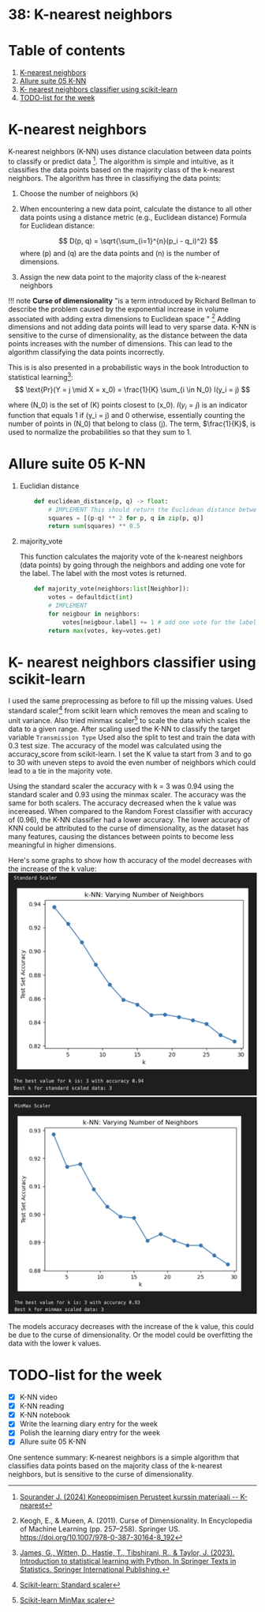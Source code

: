 # 38: K-nearest neighbors

# Table of contents

1. [K-nearest neighbors](#k-nearest-neighbors)
2. [Allure suite 05 K-NN](#allure-suite-06-k-nn)
3. [K- nearest neighbors classifier using scikit-learn](#k--nearest-neighbors-classifier-using-scikit-learn)
4. [TODO-list for the week](#todo-list-for-the-week)

# K-nearest neighbors

K-nearest neighbors (K-NN) uses distance claculation between data points to classify or predict data [^SOURANDER]. The algorithm is simple and intuitive, as it classifies the data points based on the majority class of the k-nearest neighbors.
The algorithm has three in classifiying the data points:

1. Choose the number of neighbors (k)
2. When encountering a new data point, calculate the distance to all other data points using a distance metric (e.g., Euclidean distance)
    Formula for Euclidean distance:

    $$
    D(p, q) = \sqrt{\sum_{i=1}^{n}(p_i - q_i)^2}
    $$
    where \(p\) and \(q\) are the data points and \(n\) is the number of dimensions.

3. Assign the new data point to the majority class of the k-nearest neighbors

!!! note
    **Curse of dimensionality**
    "is a term introduced by Richard Bellman to describe the problem caused by the exponential increase in volume associated with adding extra dimensions to Euclidean space " [^Keogh]
    Adding dimensions and not adding data points will lead to very sparse data.
    K-NN is sensitive to the curse of dimensionality, as the distance between the data points increases with the number of dimensions. This can lead to the algorithm classifying the data points incorrectly.

This is is also presented in a probabilistic ways in the book Introduction to statistical learning[^ISLP]:
$$
\text{Pr}(Y = j \mid X = x_0) = \frac{1}{K} \sum_{i \in N_0} I(y_i = j)
$$

where \(N_0\) is the set of \(K\) points closest to \(x_0\). $I(y_i = j)$ is an indicator function that equals 1 if \(y_i = j\) and 0 otherwise, essentially counting the number of points in \(N_0\) that belong to class \(j\). The term, $\frac{1}{K}$, is used to normalize the probabilities so that they sum to 1.

# Allure suite 05 K-NN

1. Euclidian distance

    ```python
        def euclidean_distance(p, q) -> float:
            # IMPLEMENT This should return the Euclidean distance between two points.
            squares = [(p-q) ** 2 for p, q in zip(p, q)]
            return sum(squares) ** 0.5
    ```

2. majority_vote

    This function calculates the majority vote of the k-nearest neighbors (data points) by going through the neighbors and adding one vote for the label. The label with the most votes is returned.

    ```python
        def majority_vote(neighbors:list[Neighbor]):
            votes = defaultdict(int)
            # IMPLEMENT
            for neigbour in neighbors:
                votes[neigbour.label] += 1 # add one vote for the label
            return max(votes, key=votes.get)
    ```

# K- nearest neighbors classifier using scikit-learn

I used the same preprocessing as before to fill up the missing values. Used standard scaler[^SCIKITSTANDARD] from scikit learn which removes the mean and scaling to unit variance. Also tried minmax scaler[^SCIKITMINMAX] to scale the data which scales the data to a given range. After scaling used the K-NN to classify the target variable `Transmission Type`
Used also the split to test and train the data with 0.3 test size. The accuracy of the model was calculated using the accuracy_score from scikit-learn.
I set the K value ta start from 3 and to go to 30 with uneven steps to avoid the even number of neighbors which could lead to a tie in the majority vote.

Using the standard scaler the accuracy with k = 3 was 0.94 using the standard scaler and 0.93 using the minmax scaler. The accuracy was the same for both scalers. The accuracy decreased when the k value was incereased. When compared to the Random Forest classifier with accuracy of (0.96), the K-NN classifier had a lower accuracy. The lower accuracy of KNN could be attributed to the curse of dimensionality, as the dataset has many features, causing the distances between points to become less meaningful in higher dimensions.

Here's some graphs to show how th accuracy of the model decreases with the increase of the k value:
![KNN](../images/KNN_SS.png)
![KNNMINMAX](../images/KNN_MINMAX.png)

The models accuracy decreases with the increase of the k value, this could be due to the curse of dimensionality. Or the model could be overfitting the data with the lower k values.

# TODO-list for the week

- [x] K-NN video
- [x] K-NN reading
- [x] K-NN notebook
- [x] Write the learning diary entry for the week
- [x] Polish the learning diary entry for the week
- [x] Allure suite 05 K-NN

One sentence summary: K-nearest neighbors is a simple algorithm that classifies data points based on the majority class of the k-nearest neighbors, but is sensitive to the curse of dimensionality.

[^SOURANDER]:[Sourander J. (2024) Koneoppimisen Perusteet kurssin materiaali -- K-nearest](https://sourander.github.io/ml-perusteet/algoritmit/distance/knn/)
[^Keogh]: Keogh, E., & Mueen, A. (2011). Curse of Dimensionality. In Encyclopedia of Machine Learning (pp. 257–258). Springer US. <https://doi.org/10.1007/978-0-387-30164-8_192>
[^ISLP]: [James, G., Witten, D., Hastie, T., Tibshirani, R., & Taylor, J. (2023). Introduction to statistical learning with Python. In Springer Texts in Statistics. Springer International Publishing.](https://doi.org/10.1007/978-3-031-38747-0_1)
[^SCIKITSTANDARD]: [Scikit-learn: Standard scaler](https://scikit-learn.org/dev/modules/generated/sklearn.preprocessing.StandardScaler.html)
[^SCIKITMINMAX]: [Scikit-learn MinMax scaler](https://scikit-learn.org/dev/modules/generated/sklearn.preprocessing.MinMaxScaler.html#sklearn.preprocessing.MinMaxScaler)
